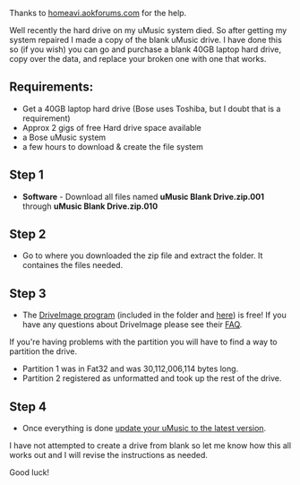 Thanks to <a href="http://homeavi.aokforums.com/">homeavi.aokforums.com</a> for the help.

Well recently the hard drive on my uMusic system died. So after getting my system repaired I made a copy of the blank uMusic drive. I have done this so (if you wish) you can go and purchase a blank 40GB laptop hard drive, copy over the data, and replace your broken one with one that works.

## Requirements:
* Get a 40GB laptop hard drive (Bose uses Toshiba, but I doubt that is a requirement)
* Approx 2 gigs of free Hard drive space available
* a Bose uMusic system
* a few hours to download & create the file system

## Step 1 
- <b>Software</b> - Download all files named <b>uMusic Blank Drive.zip.001</b> through <b>uMusic Blank Drive.zip.010</b>

## Step 2 
- Go to where you downloaded the zip file and extract the folder. It containes the files needed.

## Step 3 
- The <a href="http://www.runtime.org/driveimage-xml.htm">DriveImage program</a> (included in the folder and <a href="https://github.com/bosefirmware/cd-updates/raw/master/dvd-systems/uMusic-updates/uMusic_Blank_Drive/driveimage%20xml%201.21.exe">here</a>) is free! If you have any questions about DriveImage please see their <a href="http://www.runtime.org/driveimage_faq.htm">FAQ</a>.

If you're having problems with the partition you will have to find a way to partition the drive.
  * Partition 1 was in Fat32 and was 30,112,006,114 bytes long.
  * Partition 2 registered as unformatted and took up the rest of the drive.

## Step 4 
- Once everything is done <a href="https://github.com/bosefirmware/cd-updates/tree/master/dvd-systems/uMusic-updates">update your uMusic to the latest version</a>.

I have not attempted to create a drive from blank so let me know how this all works out and I will revise the instructions as needed.

Good luck!
